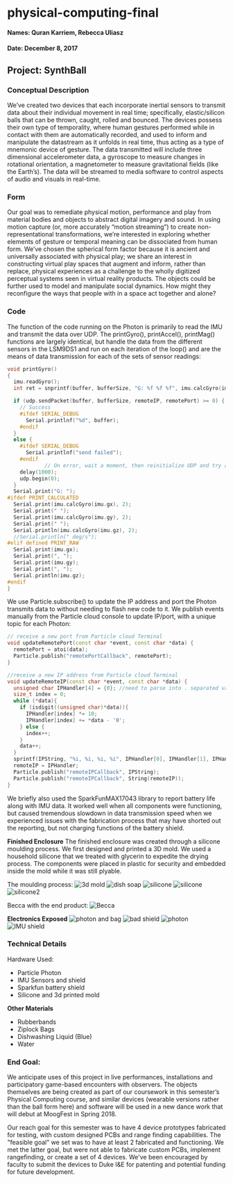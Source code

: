 # physical-computing-final
#### Names: Quran Karriem, Rebecca Uliasz
#### Date: December 8, 2017
## Project: SynthBall
### Conceptual Description
We’ve created two devices that each incorporate inertial sensors to transmit data about their individual movement in real time; specifically, elastic/silicon balls that can be thrown, caught, rolled and bounced. The devices possess their own type of temporality, where human gestures performed while in contact with them are automatically recorded, and used to inform and manipulate the datastream as it unfolds in real time, thus acting as a type of mnemonic device of gesture. The data transmitted will include three dimensional accelerometer data, a gyroscope to measure changes in rotational orientation, a magnetometer to measure gravitational fields (like the Earth’s). The data will be streamed to media software to control aspects of audio and visuals in real-time. 

### Form
Our goal was to remediate physical motion, performance and play from material bodies and objects to abstract digital imagery and sound. In using motion capture (or, more accurately “motion streaming”) to create non-representational transformations, we’re interested in exploring whether elements of gesture or temporal meaning can be dissociated from human form. We’ve chosen the spherical form factor because it is ancient and universally associated with physical play; we share an interest in constructing virtual play spaces that augment and inform, rather than replace, physical experiences as a challenge to the wholly digitized perceptual systems seen in virtual reality products. The objects could be further used to model and manipulate social dynamics. How might they reconfigure the ways that people with in a space act together and alone?

### Code
The function of the code running on the Photon is primarily to read the IMU and transmit the data over UDP. The printGyro(), printAccel(), printMag() functions are largely identical, but handle the data from the different sensors in the LSM9DS1 and run on each iteration of the loop() and are the means of data transmission for each of the sets of sensor readings:

```c++ 
void printGyro()
{
  imu.readGyro();
  int ret = snprintf(buffer, bufferSize, "G: %f %f %f", imu.calcGyro(imu.gx), imu.calcGyro(imu.gy), imu.calcGyro(imu.gz));

  if (udp.sendPacket(buffer, bufferSize, remoteIP, remotePort) >= 0) {
    // Success
    #ifdef SERIAL_DEBUG
      Serial.printlnf("%d", buffer);
    #endif
  }
  else {
    #ifdef SERIAL_DEBUG
      Serial.printlnf("send failed");
    #endif
            // On error, wait a moment, then reinitialize UDP and try again.
    delay(1000);
    udp.begin(0);
  }
  Serial.print("G: ");
#ifdef PRINT_CALCULATED
  Serial.print(imu.calcGyro(imu.gx), 2);
  Serial.print(" ");
  Serial.print(imu.calcGyro(imu.gy), 2);
  Serial.print(" ");
  Serial.println(imu.calcGyro(imu.gz), 2);
  //Serial.println(" deg/s");
#elif defined PRINT_RAW
  Serial.print(imu.gx);
  Serial.print(", ");
  Serial.print(imu.gy);
  Serial.print(", ");
  Serial.println(imu.gz);
#endif
}
```

We use Particle.subscribe() to update the IP address and port the Photon transmits data to without needing to flash new code to it. We publish events manually from the Particle cloud console to update IP/port, with a unique topic for each Photon:

```c++
// receive a new port from Particle cloud Terminal
void updateRemotePort(const char *event, const char *data) {
  remotePort = atoi(data);
  Particle.publish("remotePortCallback", remotePort);
}

//receive a new IP address from Particle cloud Terminal
void updateRemoteIP(const char *event, const char *data) {
  unsigned char IPHandler[4] = {0}; //need to parse into . separated values
  size_t index = 0;
  while (*data){
    if (isdigit((unsigned char)*data)){
      IPHandler[index] *= 10;
      IPHandler[index] += *data - '0';
    } else {
      index++;
    }
    data++;
  }
  sprintf(IPString, "%i, %i, %i, %i", IPHandler[0], IPHandler[1], IPHandler[2], IPHandler[3]);
  remoteIP = IPHandler;
  Particle.publish("remoteIPCallback", IPString);
  Particle.publish("remoteIPCallback", String(remoteIP));
}
```
We briefly also used the SparkFunMAX17043 library to report battery life along with IMU data. It worked well when all components were functioning, but caused tremendous slowdown in data transmission speed when we experienced issues with the fabrication process that may have shorted out the reporting, but not charging functions of the battery shield.
 


**Finished Enclosure**
The finished enclosure was created through a silicone moulding process. We first designed and printed a 3D mold. We used a household silicone that we treated with glycerin to expedite the drying process. The components were placed in plastic for security and embedded inside the mold while it was still plyable. 

The moulding process:
![3d mold](https://github.com/qmkarriem/physical-computing-final/blob/master/images/IMG_5508.JPG)
![dish soap](https://github.com/qmkarriem/physical-computing-final/blob/master/images/IMG_5510.JPG)
![silicone](https://github.com/qmkarriem/physical-computing-final/blob/master/images/IMG_5511.JPG)
![silicone](https://github.com/qmkarriem/physical-computing-final/blob/master/images/IMG_3799.JPG) 
![silicone2](https://github.com/qmkarriem/physical-computing-final/blob/master/images/IMG_3801.JPG)

Becca with the end product:
![Becca](https://github.com/qmkarriem/physical-computing-final/blob/master/images/IMG_3819.JPG)

**Electronics Exposed**
![photon and bag](https://github.com/qmkarriem/physical-computing-final/blob/master/images/IMG_5504.JPG)
![bad shield](https://github.com/qmkarriem/physical-computing-final/blob/master/images/IMG_5505.JPG)
![photon](https://github.com/qmkarriem/physical-computing-final/blob/master/images/IMG_5506.JPG)
![IMU shield](https://github.com/qmkarriem/physical-computing-final/blob/master/images/IMG_5507.JPG)

### Technical Details
Hardware Used:
* Particle Photon 
* IMU Sensors and shield 
* Sparkfun battery shield
* Silicone and 3d printed mold

**Other Materials**
* Rubberbands
* Ziplock Bags
* Dishwashing Liquid (Blue)
* Water

### End Goal:
We anticipate uses of this project in live performances, installations and participatory game-based encounters with observers. The objects themselves are being created as part of our coursework in this semester’s Physical Computing course, and similar devices (wearable versions rather than the ball form here) and software will be used in a new dance work that will debut at MoogFest in Spring 2018. 

Our reach goal for this semester was to have 4 device prototypes fabricated for testing, with custom designed PCBs and range finding capabilities. The "feasible goal" we set was to have at least 2 fabricated and functioning. We met the latter goal, but were not able to fabricate custom PCBs, implement rangefinding, or create a set of 4 devices. We've been encouraged by faculty to submit the devices to Duke I&E for patenting and potential funding for future development.
